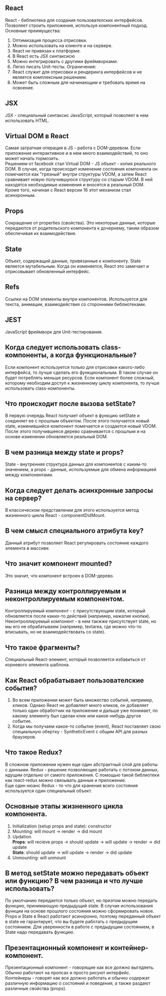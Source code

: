 ## React

React - библиотека для создания пользователских интерфейсов. Позволяет строить приложения, используя компонентный подход.<br>
Основные преимущества:
1. Оптимизация процесса отрисовки.
2. Можно использовать на клиенте и на сервере.
3. React не привязан к платформе.
4. В React есть JSX синтаксисю
5. Можно интегрировать с другими фреймворками.
6. Легко писать Unit-тесты.
Ограничения:
1. React служит для отрисовки и рендеринга интерфейсов и не является комплексным решением.
2. Может быть сложным для начинающим и требовать время на освоение.

## JSX

JSX - специальный синтаксис JavaScript, который позволяет в нем использовать HTML.

## Virtual DOM в React

Самая затратная операция в JS - работа с DOM-деревом. Если приложение интерактивное и в нем много взаимодействий, то оно может начать тормозить.<br>
Решением от facebook стал Virtual DOM - JS объект - копия реального DOM. В случае, когда происходит изменение состояния компонента он помечается как "грязный" внутри структуры VDOM, а затем React сравнивает новую получившуюся структуру со старым VDOM. В ней находятся необходимые изменения и вносятся в реальный DOM.<br>
Кроме того, начиная с React версии 16 этот механизм стал асинхронным.

## Props

Сокращение от properties (свойства). Это некоторые данные, которые передаются от родительского компонента к дочернему, таким образом обеспечивая их взаимодействие.

## State

Объект, содержащий данные, привязанные к компоненту. State является мутабельным. Когда он изменяется, React это замечает и отрисовывает обновленный интерфейс.

## Refs

Ссылки на DOM элементы внутри компонентов. Используется для текста, анимации, взаимодействия со сторонними библиотеками.

## JEST

JavaScript фреймворк для Unit-тестирования.

## Когда следует использовать class-компоненты, а когда функциональные?

Если компонент используется только для отрисовки какого-либо интерфейса, то лучше сделать его функциональным. В таком случае он будет потреблять меньше ресурсов. Если компонент более сложный, которому необходим доступ к жизненному циклу компонента, то лучше использовать class-компоненты.

## Что происходит после вызова setState?

В первую очередь React получает объект в функцию setState и соединяет ее с прошлым объектом. После этого получается новый state, изменившийся компонент помечается и создается новый VDOM. После этого получившееся дерево сравнивается с прошлым и на основе изменении обновляется реальный DOM.

## В чем разница между state и props?

State - внутренняя структура данных для компонентов с каким-то значением, а props - данные, используемые для обмена информацией между компонентами.

## Когда следует делать асинхронные запросы на сервер?

В классическом представлении для этого используется метод жизненного цикла React - componentDidMount.

## В чем смысл специального атрибута key?

Данный атрибут позволяет React регулировать состояние каждого элемента в массиве.

## Что значит компонент mounted?

Это значит, что компонент встроен в DOM-дерево.

## Разница между контроллируемым и неконтроллируемым компонентом.

Контроллируемый компонент - с присутствующим state, который обновляется после каких-то действий (например, нажатие кнопки).<br>
Неконтроллируемый компонент - в нем такжже присутствует state, но мы его не обрабатываем (например, textarea, где можно что-то вписывать, но не взаимодействовать со state).

## Что такое фрагменты?

Специальный React-элемент, который позволяется избавиться от корневого элемента шаблона.

## Как React обрабатывает пользователские события?

1. Во всем приложении может быть множество событий, например, кликов. Однако React не добавляет много кликов, он добавляет только один обработчик на приложение и дальше уже понимает, по какому элементу был сделан клик или какое-нибудь другое событие.
2. Когда мы получаем какое-то событие (event), React поставляет свою специальную обертку - SyntheticEvent с общим API для разных браузеров.

## Что такое Redux?

В сложном приложении нужен еще один абстрактный слой для работы с данными. Redux - решение позволяющее работать с потоком данных, идущим отдельно от самого приложения. С помощью такой библиотеки как react-redux можно связывать данные и приложение.<br>
Еще один нюанс Redux - то что для хранения всего состояния используется один специальный объект.

## Основные этапы жизненного цикла компонента.

1. Initialization (setup props and state): constructor
2. Mounting: will mount -> render -> did mount
3. Updation.<br>
**Props**: will recieve props -> should update -> will update -> render -> did update<br>
**State**: should update -> will update -> render -> did update
4. Unmounting: will unmount

## В метод setState можно передавать объект или функцию? В чем разница и что лучше использовать?

По умолчанию передается только объект, но приэтом можно передать функцию, принимающую предыдущий state. В случае использования функции на основе прошлого состояния можно сформировать новое.<br>
Props и State в React работают асинхронно, поэтому переданный объект в state не гарантирует, что вы будете работать с предыдущим состоянием. Для уверенности в работе с предыдущим состоянием, в State надо передавать функцию.

## Презентационный компонент и контейнер-компонент.

Презентационный компонент - говорящие как все должно выглдяеть. Обычно работают на пропсах и просто рисуют интерфейс.<br>
Контейнеры - говорят как все должно работать и обычно содержат различную информацию о состояний и поведения, а также раздают различные свойства (props).